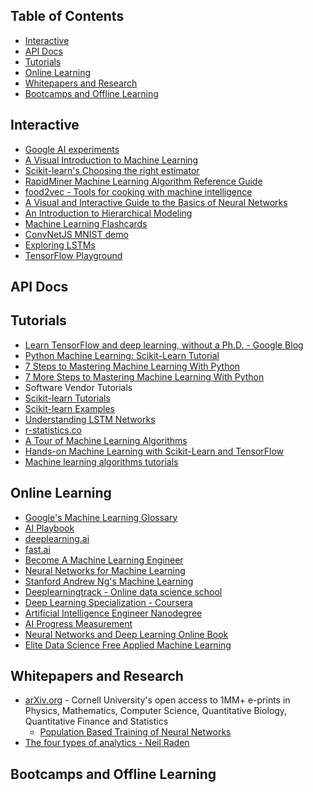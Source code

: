 ## Table of Contents
- <a href="#interactive">Interactive</a>
- <a href="#apidocs">API Docs</a>
- <a href="#tutorials">Tutorials</a>
- <a href="#moocs">Online Learning</a>
- <a href="#whitepapers">Whitepapers and Research</a>
- <a href="#bootcamps">Bootcamps and Offline Learning</a>

<h2><a name="interactive">Interactive</a></h2>

- [Google AI experiments](https://aiexperiments.withgoogle.com)
- [A Visual Introduction to Machine Learning](http://www.r2d3.us/visual-intro-to-machine-learning-part-1/)
- [Scikit-learn's Choosing the right estimator](http://scikit-learn.org/stable/tutorial/machine_learning_map/)
- [RapidMiner Machine Learning Algorithm Reference Guide](http://mod.rapidminer.com/#app)
- [food2vec - Tools for cooking with machine intelligence](https://altosaar.github.io/food2vec/)
- [A Visual and Interactive Guide to the Basics of Neural Networks](https://jalammar.github.io/Visual-interactive-guide-basics-neural-networks/)
- [An Introduction to Hierarchical Modeling](http://mfviz.com/hierarchical-models/)
- [Machine Learning Flashcards](https://machinelearningflashcards.com/)
- [ConvNetJS MNIST demo](http://cs.stanford.edu/people/karpathy/convnetjs/demo/mnist.html)
- [Exploring LSTMs](http://blog.echen.me/2017/05/30/exploring-lstms/?utm_campaign=Data%2BElixir&utm_medium=email&utm_source=Data_Elixir_134)
- [TensorFlow Playground](http://playground.tensorflow.org/)

<h2><a name="apidocs">API Docs</a></h2>


<h2><a name="tutorials">Tutorials</a></h2>

- [Learn TensorFlow and deep learning, without a Ph.D. - Google Blog](https://cloud.google.com/blog/big-data/2017/01/learn-tensorflow-and-deep-learning-without-a-phd)
- [Python Machine Learning: Scikit-Learn Tutorial](https://www.datacamp.com/community/tutorials/machine-learning-python)
- [7 Steps to Mastering Machine Learning With Python](http://www.kdnuggets.com/2015/11/seven-steps-machine-learning-python.html)
- [7 More Steps to Mastering Machine Learning With Python](http://www.kdnuggets.com/2017/03/seven-more-steps-machine-learning-python.html)
- Software Vendor Tutorials
- [Scikit-learn Tutorials](http://scikit-learn.org/stable/tutorial/)
- [Scikit-learn Examples](http://scikit-learn.org/stable/auto_examples/)
- [Understanding LSTM Networks](http://colah.github.io/posts/2015-08-Understanding-LSTMs/)
- [r-statistics.co](http://r-statistics.co/)
- [A Tour of Machine Learning Algorithms](https://machinelearningmastery.com/a-tour-of-machine-learning-algorithms/)
- [Hands-on Machine Learning with Scikit-Learn and TensorFlow](https://github.com/ageron/handson-ml)
- [Machine learning algorithms tutorials](https://github.com/ethen8181/machine-learning)

<h2><a name="moocs">Online Learning</a></h2>

- [Google's Machine Learning Glossary](https://developers.google.com/machine-learning/glossary/)
- [AI Playbook](http://aiplaybook.a16z.com/)
- [deeplearning.ai](https://www.deeplearning.ai/)
- [fast.ai](http://www.fast.ai/)
- [Become A Machine Learning Engineer](https://www.udacity.com/course/machine-learning-engineer-nanodegree--nd009)
- [Neural Networks for Machine Learning](https://www.coursera.org/learn/neural-networks)
- [Stanford Andrew Ng's Machine Learning](https://www.coursera.org/learn/machine-learning)
- [Deeplearningtrack - Online data science school](https://www.deeplearningtrack.com/)
- [Deep Learning Specialization - Coursera](https://www.coursera.org/specializations/deep-learning)
- [Artificial Intelligence Engineer Nanodegree](https://www.udacity.com/ai)
- [AI Progress Measurement](https://www.eff.org/ai/metrics)
- [Neural Networks and Deep Learning Online Book](http://neuralnetworksanddeeplearning.com/index.html)
- [Elite Data Science Free Applied Machine Learning](https://elitedatascience.com/)

<h2><a name="whitepapers">Whitepapers and Research</a></h2>

- [arXiv.org](https://arxiv.org/) - Cornell University's open access to 1MM+ e-prints in Physics, Mathematics, Computer Science, Quantitative Biology, Quantitative Finance and Statistics
    + [Population Based Training of Neural Networks](https://arxiv.org/abs/1711.09846)
- [The four types of analytics - Neil Raden](http://www.actian.com/wp-content/uploads/2014/07/Neil-Raden-White-Paper4.pdf)

<h2><a name="bootcamps">Bootcamps and Offline Learning</a></h2>
